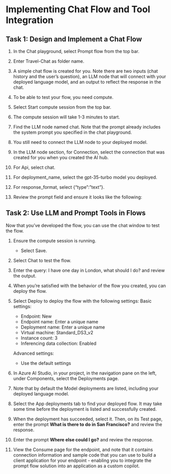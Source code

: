 # Implementing Chat Flow and Tool Integration 

## Task 1: Design and Implement a Chat Flow

1. In the Chat playground, select Prompt flow from the top bar.
1. Enter Travel-Chat as folder name.

1. A simple chat flow is created for you. Note there are two inputs (chat history and the user’s question), an LLM node that will connect with your deployed language model, and an output to reflect the response in the chat.

1. To be able to test your flow, you need compute.

1. Select Start compute session from the top bar.
1. The compute session will take 1-3 minutes to start.
1. Find the LLM node named chat. Note that the prompt already includes the system prompt you specified in the chat playground.

1. You still need to connect the LLM node to your deployed model.

1. In the LLM node section, for Connection, select the connection that was created for you when you created the AI hub.
1. For Api, select chat.
1. For deployment_name, select the gpt-35-turbo model you deployed.
1. For response_format, select {“type”:”text”}.
1. Review the prompt field and ensure it looks like the following:
   
## Task 2: Use LLM and Prompt Tools in Flows

Now that you’ve developed the flow, you can use the chat window to test the flow.

1. Ensure the compute session is running.
    - Select Save.

1. Select Chat to test the flow.

1. Enter the query: I have one day in London, what should I do? and review the output.

1. When you’re satisfied with the behavior of the flow you created, you can deploy the flow.

1. Select Deploy to deploy the flow with the following settings:
    Basic settings:
     - Endpoint: New
     - Endpoint name: Enter a unique name
     - Deployment name: Enter a unique name
     - Virtual machine: Standard_DS3_v2
     - Instance count: 3
     - Inferencing data collection: Enabled

   Advanced settings:
     - Use the default settings

1. In Azure AI Studio, in your project, in the navigation pane on the left, under Components, select the Deployments page.

1. Note that by default the Model deployments are listed, including your deployed language model.
1. Select the App deployments tab to find your deployed flow. It may take some time before the deployment is listed and successfully created.
1. When the deployment has succeeded, select it. Then, on its Test page, enter the prompt **What is there to do in San Francisco?** and review the response.
1. Enter the prompt **Where else could I go?** and review the response.
1. View the Consume page for the endpoint, and note that it contains connection information and sample code that you can use to build a client application for your endpoint - enabling you to integrate the prompt flow solution into an application as a custom copilot.
